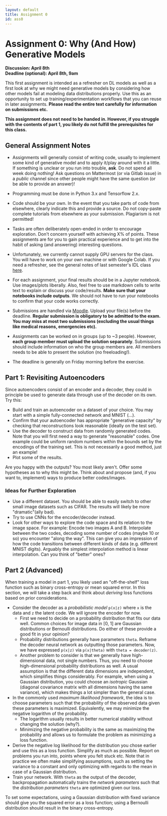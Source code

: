 ```yaml
---
layout: default
title: Assignment 0
id: ass0
---
```



# Assignment 0: Why (And How) Generative Models
**Discussion: April 8th**  
**Deadline (optional): April 8th, 9am**

This first assignment is intended as a refresher on DL models as well as a first
look at why we might need generative models by
considering how other models fail at modeling data distributions properly.
Use this as an opportunity to set up
training/experimentation workflows that you can reuse in later assignments.
**Please read the entire text carefully for information on submissions etc.**

**This assignment does not need to be handed in. However, if you struggle with
the contents of part 1, you likely do not fulfill the prerequisites
for this class.**


## General Assignment Notes
- Assignments will generally
consist of writing code, usually to implement some kind of generative model and
to apply it/play around with it a little. If something is unclear or you run
into trouble, **ask**. Do not spend all week doing nothing! Ask questions on
Mattermost (or via Gitlab issue) in a _public_ channel since other people might
have the same question (or be able to provide an answer)!

- Programming must be done in Python 3.x and Tensorflow 2.x.

- Code should be your own. In the event that you take parts of code from elsewhere,
clearly indicate this and provide a source. Do not copy-paste complete tutorials
  from elsewhere as your submission. Plagiarism is not permitted!

- Tasks are often deliberately open-ended in order to encourage exploration. Don't
concern yourself with achieving X% of points. These assignments are for you to
gain practical experience and to get into the habit of asking (and answering)
interesting questions.

- Unfortunately, we currently cannot supply GPU servers for the class.
You will have to work on your own machine or with Google Colab. If you need a
refresher, see the general notes of last semester's IDL class 
[here](https://ovgu-ailab.github.io/idl2021/ass1.html). 

- For each assignment, your final results should be in a Jupyter notebook. Use 
images/plots liberally. Also, feel free to use markdown cells to write text to 
explain or discuss your code/results. **Make sure that your notebooks include
outputs**. We should not have to run your notebooks to confirm that your code
works correctly.

- Submissions are handled via 
[Moodle](https://elearning.ovgu.de/course/view.php?id=12669). Upload your file(s)
before the deadline. **Regular submission is obligatory to be admitted to the exam.
You may miss at most two submissions (excluding the usual
things like medical reasons, emergencies etc).**
  
- Assignments can be worked on in groups (up to ~3 people). However, **each group
member must upload the solution separately**. Submissions should include
  information on who the group members are. All members needs to be able to
  present the solution (no freeloading!).

- The deadline is generally on Friday morning before the exercise.


## Part 1: Revisiting Autoencoders

Since autoencoders consist of an encoder and a decoder, they could in principle
be used to generate data through use of the decoder on its own. Try this:
- Build and train an autoencoder on a dataset of your choice. You may start with
a simple fully-connected network and MNIST (...).
- Confirm that your autoencoder has appropriate "generative capacity" by 
checking that reconstructions look reasonable (ideally on the test set).
- Use the decoder to construct data from randomly generated codes. Note that you
will first need a way to generate "reasonable" codes. One example could be
uniform random numbers within the bounds set by the encodings of the training
set. This is not necessarily a good method, just an example!
- Plot some of the results.

Are you happy with the outputs? You most likely aren't. Offer some hypotheses as
to why this might be. Think about and propose (and, if you want to, implement)
ways to produce better codes/images.


### Ideas for Further Exploration

- Use a different dataset. You should be able to easily switch to other small
image datasets such as CIFAR. The results will likely be more 
"dramatic"(ally bad).
- Try to use CNNs for the encoder/decoder instead.
- Look for other ways to explore the code space and its relation to the image
space. For example: Encode two images A and B. Interpolate between the two
codes, decoding some number of codes (maybe 10 or so) you encounter "along the 
way". This can give you an impression of how the code transitions between
different kinds of data (e.g. different MNIST digits). Arguably the simplest
interpolation method is linear interpolation. Can you think of "better" ones?


## Part 2 (Advanced)

When training a model in part 1, you likely used an "off-the-shelf" loss function
such as binary cross-entropy or mean squared error. In this section, we will take
a step back and think about _deriving_ loss functions based on prior considerations.
- Consider the decoder as a _probabilistic model_ `p(x|z)` where `x` is the data and
`z` the latent code. We will ignore the encoder for now.
  - First we need to decide on a probability distribution that fits our data well.
  Common choices for image data in [0, 1] are Gaussian distributions or Bernoulli
  distributions. Do either of these provide a good fit in your opinion?
  - Probability distributions generally have parameters `theta`. Reframe the
  decoder neural network as outputting those parameters. Now, we have expressed
  `p(x|z)` via `p(x|theta)` with `theta = decoder(z)`.
  - Another problem to consider is that we generally have high-dimensional data,
  not single numbers. Thus, you need to choose 
    high-dimensional probability distributions as well. A usual assumption is 
    that the different data dimensions are independent, which simplifies things
    considerably. For example, when using a Gaussian distribution, you could
    choose an _isotropic_ Gaussian (diagonal covariance matrix with all dimensions
    having the same variance), which makes things a lot simpler than the general
    case.
- In the commonly used _maximum likelihood framework_, the idea is to choose
parameters such that the probability of the observed data given these parameters
is maximized. Equivalently, we may minimize the negative logarithm of the probability.
  - The logarithm usually results in better numerical stability without changing
  the solution (why?).
  - Minimizing the negative probability is the same as maximizing the probability
  and allows us to formulate the problem as minimizing a loss function.
- Derive the negative log likelihood for the distribution you chose earlier and
use this as a loss function. Simplify as much as possible.
 Report on problems you run into, points where you
felt stuck etc. Note that in practice we often make simplifying assumptions, such
as setting the variance to a constant and only optimizing with regards to the mean 
  in case of a Gaussian distribution.
- Train your network. With `theta` as the output of the decoder, backpropagation
automatically trains the _network parameters_ such that the _distribution parameters_
`theta` are optimized given our loss.

To set some expectations, using a Gaussian distribution with fixed variance should
give you the squared error as a loss function; using a Bernoulli distribution should
result in the binary cross-entropy.

